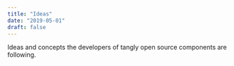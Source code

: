 ```yaml
---
title: "Ideas"
date: "2019-05-01"
draft: false
---
```


Ideas and concepts the developers of tangly open source components are following. 

